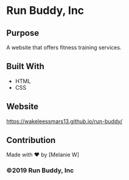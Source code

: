 # Run Buddy, Inc

## Purpose
A website that offers fitness training services. 

## Built With
* HTML
* CSS

## Website
https://wakeleessmars13.github.io/run-buddy/

## Contribution
Made with ❤️ by [Melanie W]

### ©️2019 Run Buddy, Inc 
